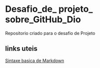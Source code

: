 # Desafio_de_ projeto_ sobre_GitHub_Dio
  Repositorio criado para o desafio de Projeto

## links uteis
[Sintaxe basica de Markdown](https://www.markdownguide.org/basic-syntax/)
